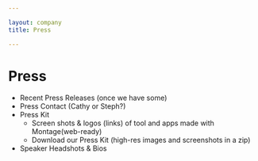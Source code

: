 ```yaml
---

layout: company
title: Press

---
```



# Press

* Recent Press Releases (once we have some)
* Press Contact (Cathy or Steph?)
* Press Kit
    * Screen shots & logos (links) of tool and apps made with Montage(web-ready)
    * Download our Press Kit (high-res images and screenshots in a zip)
* Speaker Headshots & Bios

